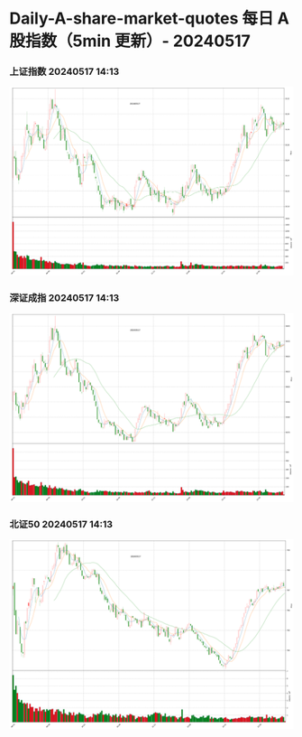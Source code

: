 
# Daily-A-share-market-quotes 每日 A 股指数（5min 更新）- 20240517

### 上证指数 20240517 14:13
![](./fig/2024/5/20240517-sh000001.png)

### 深证成指 20240517 14:13
![](./fig/2024/5/20240517-sz399001.png)

### 北证50 20240517 14:13
![](./fig/2024/5/20240517-bj899050.png)
